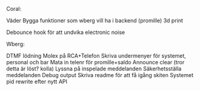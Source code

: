 Coral:

Väder
Bygga funktioner som wberg vill ha i backend (promille)
3d print

Debounce hook för att undvika electronic noise

Wberg:

DTMF lödning
Molex på RCA+Telefon
Skriva undermenyer för systemet, personal och bar
Mata in telenr för promille+saldo
Announce clear (tror detta är löst? kolla)
Lyssna på inspelade meddelanden
Säkerhetsställa meddelanden
Debug output
Skriva readme för att få igång skiten
Systemet pid rewrite efter nytt API
